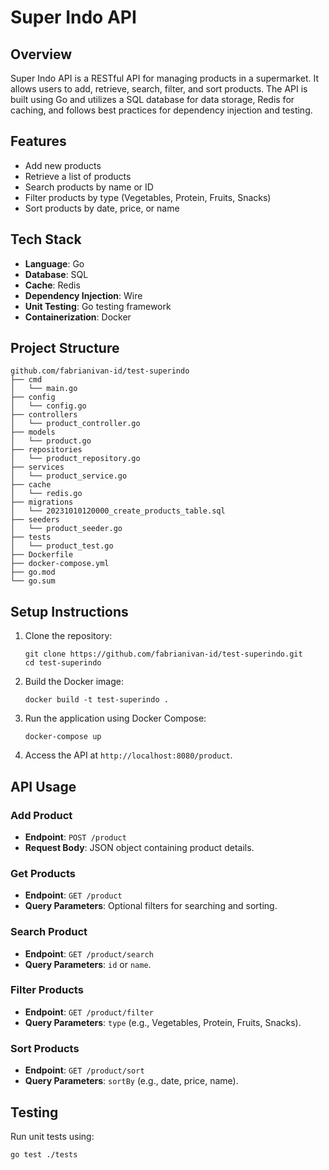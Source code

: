# Super Indo API

## Overview
Super Indo API is a RESTful API for managing products in a supermarket. It allows users to add, retrieve, search, filter, and sort products. The API is built using Go and utilizes a SQL database for data storage, Redis for caching, and follows best practices for dependency injection and testing.

## Features
- Add new products
- Retrieve a list of products
- Search products by name or ID
- Filter products by type (Vegetables, Protein, Fruits, Snacks)
- Sort products by date, price, or name

## Tech Stack
- **Language**: Go
- **Database**: SQL
- **Cache**: Redis
- **Dependency Injection**: Wire
- **Unit Testing**: Go testing framework
- **Containerization**: Docker

## Project Structure
```
github.com/fabrianivan-id/test-superindo
├── cmd
│   └── main.go
├── config
│   └── config.go
├── controllers
│   └── product_controller.go
├── models
│   └── product.go
├── repositories
│   └── product_repository.go
├── services
│   └── product_service.go
├── cache
│   └── redis.go
├── migrations
│   └── 20231010120000_create_products_table.sql
├── seeders
│   └── product_seeder.go
├── tests
│   └── product_test.go
├── Dockerfile
├── docker-compose.yml
├── go.mod
└── go.sum
```

## Setup Instructions
1. Clone the repository:
   ```
   git clone https://github.com/fabrianivan-id/test-superindo.git
   cd test-superindo
   ```

2. Build the Docker image:
   ```
   docker build -t test-superindo .
   ```

3. Run the application using Docker Compose:
   ```
   docker-compose up
   ```

4. Access the API at `http://localhost:8080/product`.

## API Usage
### Add Product
- **Endpoint**: `POST /product`
- **Request Body**: JSON object containing product details.

### Get Products
- **Endpoint**: `GET /product`
- **Query Parameters**: Optional filters for searching and sorting.

### Search Product
- **Endpoint**: `GET /product/search`
- **Query Parameters**: `id` or `name`.

### Filter Products
- **Endpoint**: `GET /product/filter`
- **Query Parameters**: `type` (e.g., Vegetables, Protein, Fruits, Snacks).

### Sort Products
- **Endpoint**: `GET /product/sort`
- **Query Parameters**: `sortBy` (e.g., date, price, name).

## Testing
Run unit tests using:
```
go test ./tests
```
